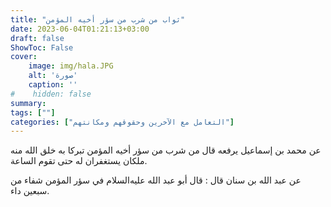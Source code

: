 ```yaml
---
title: "ثواب من شرب من سؤر أخيه المؤمن"
date: 2023-06-04T01:21:13+03:00
draft: false
ShowToc: False
cover:
    image: img/hala.JPG
    alt: 'صورة'
    caption: ''
#    hidden: false
summary: 
tags: [""]
categories: ["التعامل مع الآخرين وحقوقهم ومكانتهم"]
---
```

عن محمد بن إسماعيل يرفعه قال من شرب من سؤر أخيه المؤمن
تبركا به خلق الله منه ملكان يستغفران له حتى تقوم الساعة.

عن عبد الله بن سنان قال : قال أبو عبد الله عليه‌السلام
في سؤر المؤمن شفاء من سبعين داء.

